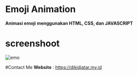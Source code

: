 # Emoji Animation
**Animasi emoji menggunakan HTML, CSS, dan JAVASCRIPT**

# screenshoot
![emo](https://user-images.githubusercontent.com/97192796/213877260-bf268cbc-b29e-4621-80e9-3badbb5ac910.jpg)



#Contact Me
**Website** : https://dikidjatar.my.id
